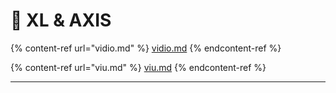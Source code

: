 # 📘 XL & AXIS

{% content-ref url="vidio.md" %}
[vidio.md](vidio.md)
{% endcontent-ref %}

{% content-ref url="viu.md" %}
[viu.md](viu.md)
{% endcontent-ref %}

***
